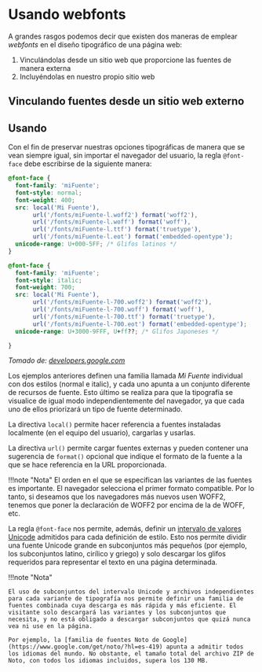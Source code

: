 # Usando webfonts
A grandes rasgos podemos decir que existen dos maneras de emplear _webfonts_ en el diseño tipográfico de una página web: 

1. Vinculándolas desde un sitio web que proporcione las fuentes de manera externa
2. Incluyéndolas en nuestro propio sitio web 

## Vinculando fuentes desde un sitio web externo


## Usando 
Con el fin de preservar nuestras opciones tipográficas de manera que se vean siempre igual, sin importar el navegador del usuario, la regla `@font-face` debe escribirse de la siguiente manera: 

```css
@font-face {
  font-family: 'miFuente';
  font-style: normal;
  font-weight: 400;
  src: local('Mi Fuente'),
       url('/fonts/miFuente-l.woff2') format('woff2'), 
       url('/fonts/miFuente-l.woff') format('woff'),
       url('/fonts/miFuente-l.ttf') format('truetype'),
       url('/fonts/miFuente-l.eot') format('embedded-opentype');
  unicode-range: U+000-5FF; /* Glifos latinos */
}

@font-face {
  font-family: 'miFuente';
  font-style: italic;
  font-weight: 700;
  src: local('Mi Fuente'),
       url('/fonts/miFuente-l-700.woff2') format('woff2'), 
       url('/fonts/miFuente-l-700.woff') format('woff'),
       url('/fonts/miFuente-l-700.ttf') format('truetype'),
       url('/fonts/miFuente-l-700.eot') format('embedded-opentype');
  unicode-range: U+3000-9FFF, U+ff??; /* Glifos Japoneses */

}
```
_Tomado de: [developers.google.com](https://developers.google.com/web/fundamentals/performance/optimizing-content-efficiency/webfont-optimization?hl=es-419)_

Los ejemplos anteriores definen una familia llamada _Mi Fuente_ individual con dos estilos (normal e italic), y cada uno apunta a un conjunto diferente de recursos de fuente. Esto último se realiza para que la tipografía se visualice de igual modo independientemente del navegador, ya que cada uno de ellos priorizará un tipo de fuente determinado. 

La directiva `local()` permite hacer referencia a fuentes instaladas localmente (en el equipo del usuario), cargarlas y usarlas.

La directiva `url()` permite cargar fuentes externas y pueden contener una sugerencia de `format()` opcional que indique el formato de la fuente a la que se hace referencia en la URL proporcionada.

!!!note "Nota"
	El orden en el que se especifican las variantes de las fuentes es importante. El navegador selecciona el primer formato compatible. Por lo tanto, si deseamos que los navegadores más nuevos usen WOFF2, tenemos que poner la declaración de WOFF2 por encima de la de WOFF, etc.

La regla `@font-face` nos permite, además, definir un [intervalo de valores Unicode](https://www.w3.org/TR/css-fonts-3/#descdef-unicode-range) admitidos para cada definición de estilo. Esto nos permite dividir una fuente Unicode grande en subconjuntos más pequeños (por ejemplo, los subconjuntos latino, cirílico y griego) y solo descargar los glifos requeridos para representar el texto en una página determinada.

!!!note "Nota"

	El uso de subconjuntos del intervalo Unicode y archivos independientes para cada variante de tipografía nos permite definir una familia de fuentes combinada cuya descarga es más rápida y más eficiente. El visitante solo descargará las variantes y los subconjuntos que necesita, y no está obligado a descargar subconjuntos que quizá nunca vea ni use en la página. 

	Por ejemplo, la [familia de fuentes Noto de Google](https://www.google.com/get/noto/?hl=es-419) apunta a admitir todos los idiomas del mundo. No obstante, el tamaño total del archivo ZIP de Noto, con todos los idiomas incluidos, supera los 130 MB.
